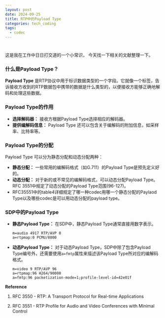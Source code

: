 ```yaml
---
layout: post
date: 2024-09-25
title: RTP中的Payload Type
categories: tech_coding
tags:
  - codec
---
```


# 
这是我在工作中日日打交道的一个小常识， 今天找一下相关的文献整理一下。

### 什么是Payload Type？
**Payload Type** 是RTP协议中用于标识数据类型的一个字段。它就像一个标签，告诉接收方收到的RTP数据包中携带的数据是什么类型的，以便接收方能够正确地解码和处理这些数据。

### Payload Type的作用
* **选择解码器：** 接收方根据Payload Type选择相应的解码器。
* **提供编解码信息：** Payload Type 还可以包含关于编解码的附加信息，如采样率、比特率等。

### Payload Type的分配
Payload Type 可以分为静态分配和动态分配两种：
* **静态分配：** 一些常用的编解码格式（如G.711）的Payload Type是预先定义好的。
* **动态分配：** 对于新的或不常见的编解码格式，可以动态分配Payload Type。RFC 3551中规定了动态分配的Payload Type范围(96-127)。
* RFC35551中的table4详细规定了哪一种codec用哪一个静态分配的Paylaod Type以及哪些codec是可以用动态分配的payload type。

### SDP中的Payload Type
* **静态Payload Type：** 在SDP中，静态Payload Type通常直接用数字表示。
    ```
    m=audio 4917 RTP/AVP 0
    a=rtpmap:0 PCMU/8000
    ```
* **动态Payload Type：** 对于动态Payload Type，SDP中除了包含Payload Type编号外，还需要使用`a=fmtp`属性来描述该Payload Type所对应的编解码格式。
    ```
    m=video 9 RTP/AVP 96
    a=rtpmap:96 H264/90000
    a=fmtp:96 packetization-mode=1;profile-level-id=42e01f
    ```

**Reference**

1. RFC 3550 - RTP: A Transport Protocol for Real-time Applications

2. RFC 3551 - RTP Profile for Audio and Video Conferences with Minimal Control
